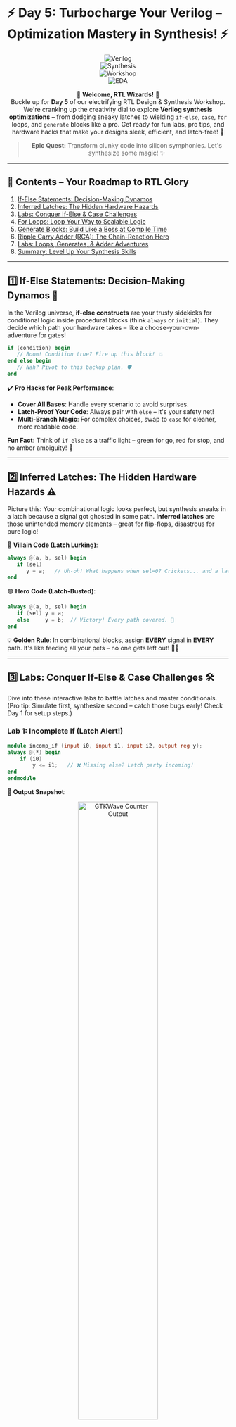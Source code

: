 # ⚡ Day 5: Turbocharge Your Verilog – Optimization Mastery in Synthesis! ⚡

<div align="center">

![Verilog](https://img.shields.io/badge/Language-Verilog-blue?style=for-the-badge&logo=verilog)  
![Synthesis](https://img.shields.io/badge/Focus-Optimization-success?style=for-the-badge&logo=gnometerminal)  
![Workshop](https://img.shields.io/badge/RTL-Workshop-orange?style=for-the-badge&logo=hackaday)  
![EDA](https://img.shields.io/badge/Open--Source-EDA-lightgrey?style=for-the-badge&logo=opensourceinitiative)  

🌟 **Welcome, RTL Wizards!** 🌟  
Buckle up for **Day 5** of our electrifying RTL Design & Synthesis Workshop. We're cranking up the creativity dial to explore **Verilog synthesis optimizations** – from dodging sneaky latches to wielding `if-else`, `case`, `for` loops, and `generate` blocks like a pro. Get ready for fun labs, pro tips, and hardware hacks that make your designs sleek, efficient, and latch-free! 🚀  

> **Epic Quest:** Transform clunky code into silicon symphonies. Let's synthesize some magic! ✨

</div>  

---

## 📘 Contents – Your Roadmap to RTL Glory  

1. [If-Else Statements: Decision-Making Dynamos](#1-if-else-statements-in-verilog)  
2. [Inferred Latches: The Hidden Hardware Hazards](#2-inferred-latches-in-verilog)  
3. [Labs: Conquer If-Else & Case Challenges](#3-labs-on-if-else-and-case-statements)  
4. [For Loops: Loop Your Way to Scalable Logic](#4-for-loops-in-verilog)  
5. [Generate Blocks: Build Like a Boss at Compile Time](#5-generate-blocks-in-verilog)  
6. [Ripple Carry Adder (RCA): The Chain-Reaction Hero](#6-what-is-an-rca-ripple-carry-adder)  
7. [Labs: Loops, Generates, & Adder Adventures](#7-labs-on-loops-and-generate-blocks)  
8. [Summary: Level Up Your Synthesis Skills](#summary)  

---

## 1️⃣ If-Else Statements: Decision-Making Dynamos 🧠  

In the Verilog universe, **if-else constructs** are your trusty sidekicks for conditional logic inside procedural blocks (think `always` or `initial`). They decide which path your hardware takes – like a choose-your-own-adventure for gates!  

```verilog
if (condition) begin
   // Boom! Condition true? Fire up this block! 💥
end else begin
   // Nah? Pivot to this backup plan. 🛡️
end
```

✔️ **Pro Hacks for Peak Performance**:  
- **Cover All Bases**: Handle every scenario to avoid surprises.  
- **Latch-Proof Your Code**: Always pair with `else` – it's your safety net!  
- **Multi-Branch Magic**: For complex choices, swap to `case` for cleaner, more readable code.  

**Fun Fact**: Think of `if-else` as a traffic light – green for go, red for stop, and no amber ambiguity! 🚦

---

## 2️⃣ Inferred Latches: The Hidden Hardware Hazards ⚠️  

Picture this: Your combinational logic looks perfect, but synthesis sneaks in a latch because a signal got ghosted in some path. **Inferred latches** are those unintended memory elements – great for flip-flops, disastrous for pure logic!  

🔴 **Villain Code (Latch Lurking)**:  
```verilog
always @(a, b, sel) begin
   if (sel)
      y = a;   // Uh-oh! What happens when sel=0? Crickets... and a latch! 😱
end
```

🟢 **Hero Code (Latch-Busted)**:  
```verilog
always @(a, b, sel) begin
   if (sel) y = a;
   else     y = b;  // Victory! Every path covered. 🎉
end
```

💡 **Golden Rule**: In combinational blocks, assign **EVERY** signal in **EVERY** path. It's like feeding all your pets – no one gets left out! 🐶🐱

---

## 3️⃣ Labs: Conquer If-Else & Case Challenges 🛠️  

Dive into these interactive labs to battle latches and master conditionals. (Pro tip: Simulate first, synthesize second – catch those bugs early! Check Day 1 for setup steps.)  

### Lab 1: Incomplete If (Latch Alert!)  
```verilog
module incomp_if (input i0, input i1, input i2, output reg y);
always @(*) begin
    if (i0)
        y <= i1;   // ❌ Missing else? Latch party incoming!  
end
endmodule
```

📸 **Output Snapshot**:  
<p align="center">
   <img src="iif_wave.png" alt="GTKWave Counter Output" width="60%">
</p>

---

### Lab 2: Synth Result of Lab 1  
📸 **Synthesis Shenanigans**:  
<p align="center">
   <img src="iif_synth.png" alt="GTKWave Counter Output" width="60%">
</p>
(Spot the latch? It's hiding in plain sight!)

---

📸 **Lab 3 : GLS of Incomp_if**: 

<p align="center">
   <img src="iif_gls.png" alt="GTKWave Counter Output" width="60%">
</p>


---


### Lab 4: Synth Result of Lab 3  
📸 **More Synthesis Drama**:  

<p align="center">
   <img src="iif2_synth.png" alt="GTKWave Counter Output" width="60%">
</p>

---

### Lab 5: Complete Case Statement  
```verilog
module comp_case (input i0, input i1, input i2, input [1:0] sel, output reg y);
always @(*) begin
    case(sel)
        2'b00: y = i0;
        2'b01: y = i1;
        default: y = i2;  // ✅ Default to the rescue – no latches here!  
    endcase
end
endmodule
```

📸 **Output Snapshot**:  
![compcase](https://github.com/user-attachments/assets/cfe97c45-a487-4f06-b4a2-74b3a61bee14)

### Lab 6: Synth Result of Lab 5  
📸 **Clean Synthesis Win**:  
![compcase_synth](https://github.com/user-attachments/assets/8c871511-6e55-4e80-be11-86e9efd87cad)

### Lab 7: Incomplete Case (Danger Zone!)  
```verilog
module bad_case (
    input i0, input i1, input i2, input i3,
    input [1:0] sel,
    output reg y
);
always @(*) begin
    case(sel)
        2'b00: y = i0;
        2'b01: y = i1;
        // ❌ No default? You're playing with fire! 🔥  
    endcase
end
endmodule
```

📸 **Output Snapshot**:  
![badcase](https://github.com/user-attachments/assets/4ccf37aa-5502-4750-bedb-9b2ec0748a53)

### Lab 8: Partial Assignments in Case  
```verilog
module partial_case_assign (
    input i0, input i1, input i2,
    input [1:0] sel,
    output reg y, output reg x
);
always @(*) begin
    case(sel)
        2'b00: begin
            y = i0;
            x = i2;
        end
        2'b01: y = i1; // ❌ x forgotten? Latch alert!
        default: begin
            x = i1;
            y = i2;
        end
    endcase
end
endmodule
```

📸 **Output Snapshot**:  
![partial_case](https://github.com/user-attachments/assets/3f6068f3-726d-4192-b3cd-f88b3611e752)

**Lab Challenge**: Fix Lab 7 with a `default` case – share your optimized code in the repo comments!

---

## 4️⃣ For Loops: Loop Your Way to Scalable Logic 🔄  

**For loops** are your secret weapon for repeating patterns in procedural blocks. But for synthesis superpowers, keep iterations fixed – no dynamic drama!  

```verilog
for (i=0; i<4; i=i+1) begin
   if (i == sel)
      y = data[i];  // Loop-de-loop to select the winner! 🏆  
end
```

✔️ **Epic Use Cases**: Muxes, demuxes, array ops – perfect for scaling without copy-paste madness.  
**Twist**: Imagine it as a conveyor belt churning out logic – efficient and endless fun! 🛤️  

### Example: 4-to-1 MUX with For Loop  
```verilog
module mux_4to1_for_loop (
    input wire [3:0] data, // Party of 4 inputs
    input wire [1:0] sel,  // DJ select
    output reg y           // The chosen one
);
    integer i;
    always @(data, sel) begin
        y = 1'b0; // Start neutral
        for (i = 0; i < 4; i = i + 1) begin
            if (i == sel)
                y = data[i]; // Match? You're it!
        end
    end
endmodule
```

---

## 5️⃣ Generate Blocks: Build Like a Boss at Compile Time 🏗️  

**Generate blocks** let you craft hardware replicas during compilation. Team up with `genvar` and loops for modular masterpieces!  

```verilog
genvar i;
generate
   for(i=0; i<8; i=i+1) begin : FA_LOOP
      full_adder fa_inst (.a(num1[i]), .b(num2[i]), .c(cin[i]), .sum(sum[i]), .co(cout[i]));  // Build it brick by brick! 🧱  
   end
endgenerate
```

✔️ **Prime Use Cases**: Adders, multipliers, memory arrays – go parametric for ultimate flexibility.  
**Pro Tip**: It's like 3D printing your RTL – customize on the fly! 🖨️  

---

## 6️⃣ Ripple Carry Adder (RCA): The Chain-Reaction Hero 🌊  

The **Ripple Carry Adder (RCA)** is the classic adder squad: A chain of full adders where carries "ripple" through like dominoes. Simple for small bits, but watch that delay wave in big designs!  

📸 **Visual Vibes**:  
![image](https://github.com/user-attachments/assets/f1ec27d4-b770-4d7a-a418-6435fc81f538)

**Why It Rocks**: Easy to implement, but for speed freaks, level up to carry-lookahead! ⚡  

---

## 7️⃣ Labs: Loops, Generates, & Adder Adventures 🎮  

Level up with these labs – loop, generate, and add your way to victory! (Setup in Day 1.)  

### Lab 9: 4-to-1 MUX using For Loop  
```verilog
module mux_generate (
    input i0, input i1, input i2, input i3,
    input [1:0] sel,
    output reg y
);
wire [3:0] i_int;
assign i_int = {i3, i2, i1, i0};
integer k;
always @(*) begin
    for (k = 0; k < 4; k = k + 1) begin
        if (k == sel)
            y = i_int[k];
    end
end
endmodule
```

📸 **Loop Magic in Action**:  
![mux_generate](https://github.com/user-attachments/assets/80789638-c349-44a9-92f4-7597d5925c63)

### Lab 10: 8-to-1 Demux using Case  
```verilog
module demux_case (
    output o0, output o1, output o2, output o3,
    output o4, output o5, output o6, output o7,
    input [2:0] sel,
    input i
);
reg [7:0] y_int;
assign {o7, o6, o5, o4, o3, o2, o1, o0} = y_int;
always @(*) begin
    y_int = 8'b0;
    case(sel)
        3'b000 : y_int[0] = i;
        3'b001 : y_int[1] = i;
        3'b010 : y_int[2] = i;
        3'b011 : y_int[3] = i;
        3'b100 : y_int[4] = i;
        3'b101 : y_int[5] = i;
        3'b110 : y_int[6] = i;
        3'b111 : y_int[7] = i;
    endcase
end
endmodule
```

📸 **Case Conquest**:  
![demux-case](https://github.com/user-attachments/assets/1836a255-e260-47de-9a8e-45899b19fc03)

### Lab 11: 8-to-1 Demux using For Loop  
```verilog
module demux_generate (
    output o0, output o1, output o2, output o3,
    output o4, output o5, output o6, output o7,
    input [2:0] sel,
    input i
);
reg [7:0] y_int;
assign {o7, o6, o5, o4, o3, o2, o1, o0} = y_int;
integer k;
always @(*) begin
    y_int = 8'b0;
    for (k = 0; k < 8; k = k + 1) begin
        if (k == sel)
            y_int[k] = i;
    end
end
endmodule
```

📸 **Loopy Demux Delight**:  
![demux-generate](https://github.com/user-attachments/assets/a5a2c004-a16f-44cd-8d80-c23f1c932e6c)

### Lab 12: 8-bit Ripple Carry Adder using Generate  
```verilog
module rca (
    input [7:0] num1,
    input [7:0] num2,
    output [8:0] sum
);
wire [7:0] int_sum;
wire [7:0] int_co;

genvar i;
generate
    for (i = 1; i < 8; i = i + 1) begin
        fa u_fa_1 (.a(num1[i]), .b(num2[i]), .c(int_co[i-1]), .co(int_co[i]), .sum(int_sum[i]));
    end
endgenerate

fa u_fa_0 (.a(num1[0]), .b(num2[0]), .c(1'b0), .co(int_co[0]), .sum(int_sum[0]));

assign sum[7:0] = int_sum;
assign sum[8] = int_co[7];
endmodule

module fa (input a, input b, input c, output co, output sum);
    assign {co, sum} = a + b + c; // Math magic!
endmodule
```

📸 **Adder Assembly Line**:  
![rca_org](https://github.com/user-attachments/assets/1d8876f9-e303-4a73-945e-97756a37bb73)

**Bonus Quest**: Scale Lab 12 to 16 bits – how does the delay change? Experiment and share your results!

---

## ✅ Summary: Level Up Your Synthesis Skills 📈  

| **Concept**         | **Key Insight**                  | **Best Practice**                     | **Emoji Boost** |
|---------------------|----------------------------------|---------------------------------------|----------------|
| **If-Else**         | Cover all paths                 | Always use `else`                     | 🛡️            |
| **Case**            | Avoid partial cases             | Always include `default`              | ✅            |
| **Latches**         | Unintentional & risky           | Eliminate by full assignments         | ⚠️            |
| **For Loop**        | Scalable structures             | Fixed iteration count only            | 🔄            |
| **Generate**        | Hardware replication            | Use with `genvar`                     | 🏗️            |
| **RCA**             | Simple adder chain              | Watch out for propagation delay       | 🌊            |

💡 **Day 5 Takeaway**:  
Clean Verilog = Latch-free bliss, optimal gates, and hardware that hums! 🎶  
🔗 **Design Smart. Synthesize Safe. Optimize Always.**  

Ready for **Day 6**? Keep the RTL fire burning! 🔥
